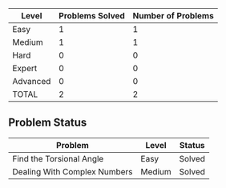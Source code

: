 |Level|Problems Solved|Number of Problems|
|-----|---------------|------------------|
|Easy|1|1|
|Medium|1|1|
|Hard|0|0|
|Expert|0|0|
|Advanced|0|0|
|TOTAL|2|2|


Problem Status
---
|Problem|Level|Status|
|-------|-----|------|
|Find the Torsional Angle|Easy|Solved|
|Dealing With Complex Numbers|Medium|Solved|
